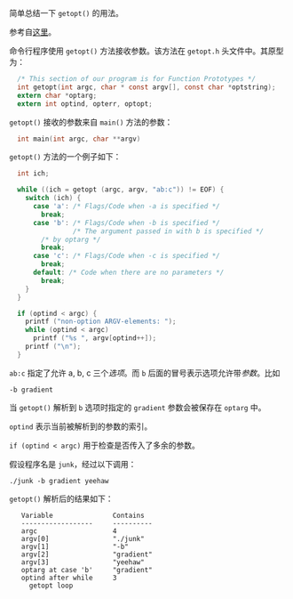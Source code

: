 简单总结一下 `getopt()` 的用法。

参考自[这里](https://randu.org/tutorials/c/io.php)。

命令行程序使用 `getopt()` 方法接收参数。该方法在 `getopt.h` 头文件中。其原型为：

```c
  /* This section of our program is for Function Prototypes */
  int getopt(int argc, char * const argv[], const char *optstring);
  extern char *optarg;
  extern int optind, opterr, optopt;
```

`getopt()` 接收的参数来自 `main()` 方法的参数：

```c
  int main(int argc, char **argv)
```

`getopt()` 方法的一个例子如下：

```c
  int ich;

  while ((ich = getopt (argc, argv, "ab:c")) != EOF) {
    switch (ich) {
      case 'a': /* Flags/Code when -a is specified */
        break;
      case 'b': /* Flags/Code when -b is specified */
                /* The argument passed in with b is specified */
		/* by optarg */
        break;
      case 'c': /* Flags/Code when -c is specified */
        break;
      default: /* Code when there are no parameters */
        break;
    }
  }

  if (optind < argc) {
    printf ("non-option ARGV-elements: ");
    while (optind < argc)
      printf ("%s ", argv[optind++]);
    printf ("\n");
  }
```

`ab:c` 指定了允许 a, b, c 三个*选项*。而 `b` 后面的冒号表示选项允许带*参数*。比如

```
-b gradient
```

当 `getopt()` 解析到 `b` 选项时指定的 `gradient` 参数会被保存在 `optarg` 中。

`optind` 表示当前被解析到的参数的索引。

`if (optind < argc)` 用于检查是否传入了多余的参数。

假设程序名是 `junk`，经过以下调用：

```
./junk -b gradient yeehaw
```

`getopt()` 解析后的结果如下：

```
   Variable               Contains
   ------------------     ----------
   argc                   4
   argv[0]                "./junk"
   argv[1]                "-b"
   argv[2]                "gradient"
   argv[3]                "yeehaw"
   optarg at case 'b'     "gradient"
   optind after while     3
     getopt loop
```